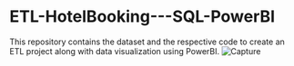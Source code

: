 # ETL-HotelBooking---SQL-PowerBI
This repository contains the dataset and the respective code to create an ETL project along with data visualization using PowerBI.
![Capture](https://user-images.githubusercontent.com/56465352/138552360-826d653d-5b98-4abe-8def-4ba2f2cf66de.JPG)
